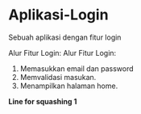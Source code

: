 # Aplikasi-Login
Sebuah aplikasi dengan fitur login

Alur Fitur Login:
Alur Fitur Login:
1. Memasukkan email dan password
2. Memvalidasi masukan.
3. Menampilkan halaman home.

**Line for squashing 1**
